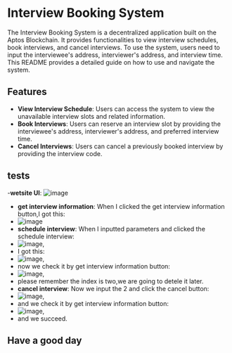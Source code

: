 # Interview Booking System

The Interview Booking System is a decentralized application built on the Aptos Blockchain. It provides functionalities to view interview schedules, book interviews, and cancel interviews. To use the system, users need to input the interviewee's address, interviewer's address, and interview time. This README provides a detailed guide on how to use and navigate the system.

## Features

- **View Interview Schedule**: Users can access the system to view the unavailable interview slots and related information.
- **Book Interviews**: Users can reserve an interview slot by providing the interviewee's address, interviewer's address, and preferred interview time.
- **Cancel Interviews**: Users can cancel a previously booked interview by providing the interview code.

## tests

-**wetsite UI**:
![image](https://github.com/guinjgida/aptos-dapp-interview/assets/61534762/589a7e29-0bf0-4126-9fd0-30a8c0639877)

- **get interview information**: When I clicked the get interview information button,I got this:
- ![image](https://github.com/guinjgida/aptos-dapp-interview/assets/61534762/068a079c-f31d-4941-bea1-a0afaa522336)
- **schedule interview**: When I inputted parameters and clicked the schedule interview:
- ![image](https://github.com/guinjgida/aptos-dapp-interview/assets/61534762/d426a76f-b4d3-4c76-a3d6-5611097d694b),
- I got this:
- ![image](https://github.com/guinjgida/aptos-dapp-interview/assets/61534762/2dadd770-8001-4fc3-a84c-ecba6bfa45f5),
- now we check it by get interview information button:
- ![image](https://github.com/guinjgida/aptos-dapp-interview/assets/61534762/f2773d7b-052e-4caf-95b2-1cb461ad9d54),
- please remember the index is two,we are going to detele it later.
- **cancel interview**: Now we input the 2 and click the cancel button:
- ![image](https://github.com/guinjgida/aptos-dapp-interview/assets/61534762/35b6faa7-30bb-4259-8d02-ffa6bd73e609),
- and we check it by get interview information button:
- ![image](https://github.com/guinjgida/aptos-dapp-interview/assets/61534762/917be7e9-1bef-44b5-b93d-213859cf5aa2),
- and we succeed.

## Have a good day






